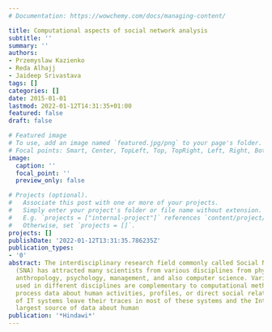 ```yaml
---
# Documentation: https://wowchemy.com/docs/managing-content/

title: Computational aspects of social network analysis
subtitle: ''
summary: ''
authors:
- Przemyslaw Kazienko
- Reda Alhajj
- Jaideep Srivastava
tags: []
categories: []
date: 2015-01-01
lastmod: 2022-01-12T14:31:35+01:00
featured: false
draft: false

# Featured image
# To use, add an image named `featured.jpg/png` to your page's folder.
# Focal points: Smart, Center, TopLeft, Top, TopRight, Left, Right, BottomLeft, Bottom, BottomRight.
image:
  caption: ''
  focal_point: ''
  preview_only: false

# Projects (optional).
#   Associate this post with one or more of your projects.
#   Simply enter your project's folder or file name without extension.
#   E.g. `projects = ["internal-project"]` references `content/project/deep-learning/index.md`.
#   Otherwise, set `projects = []`.
projects: []
publishDate: '2022-01-12T13:31:35.786235Z'
publication_types:
- '0'
abstract: The interdisciplinary research field commonly called Social Network Analysis
  (SNA) has attracted many scientists from various disciplines from physics, sociology,
  anthropology, psychology, management, and also computer science. Various methodologies
  used in different disciplines are complementary to computational methods used to
  process data about human activities, profiles, or direct social relationships. Users
  of IT systems leave their traces in most of these systems and the Internet is the
  largest source of data about human
publication: '*Hindawi*'
---
```

